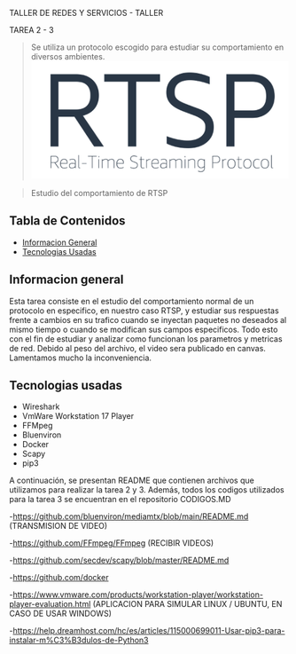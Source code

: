 TALLER DE REDES Y SERVICIOS - TALLER

TAREA 2 - 3
> Se utiliza un protocolo escogido para estudiar su comportamiento en diversos ambientes.
![RTSP Screenshot](./img/Monday11_81.png)

> Estudio del comportamiento de RTSP


## Tabla de Contenidos
* [Informacion General](#informacion-general)
* [Tecnologias Usadas](#tecnologias-usadas)




## Informacion general

Esta tarea consiste en el estudio del comportamiento normal de un protocolo en especifico, en nuestro caso RTSP, y estudiar sus respuestas frente a cambios en su trafico cuando se inyectan paquetes no deseados
al mismo tiempo o cuando se modifican sus campos especificos. Todo esto con el fin de estudiar  y analizar como funcionan los parametros y metricas de red. Debido al peso del archivo, el video sera publicado en canvas. Lamentamos mucho la inconveniencia.
<!-- You don't have to answer all the questions - just the ones relevant to your project. -->


## Tecnologias usadas
- Wireshark
- VmWare Workstation 17 Player
- FFMpeg
- Bluenviron
- Docker
- Scapy
- pip3

A continuación, se presentan README que contienen archivos que utilizamos para realizar la tarea 2 y 3. Además, todos los codigos utilizados para la tarea 3 se encuentran en el repositorio CODIGOS.MD

-https://github.com/bluenviron/mediamtx/blob/main/README.md (TRANSMISION DE VIDEO)

-https://github.com/FFmpeg/FFmpeg (RECIBIR VIDEOS)

-https://github.com/secdev/scapy/blob/master/README.md 

-https://github.com/docker

-https://www.vmware.com/products/workstation-player/workstation-player-evaluation.html (APLICACION PARA SIMULAR LINUX / UBUNTU, EN CASO DE USAR WINDOWS)

-https://help.dreamhost.com/hc/es/articles/115000699011-Usar-pip3-para-instalar-m%C3%B3dulos-de-Python3










<!-- Optional -->
<!-- ## License -->
<!-- This project is open source and available under the [... License](). -->

<!-- You don't have to include all sections - just the one's relevant to your project -->



<!---
blobos1/blobos1 is a ✨ special ✨ repository because its `README.md` (this file) appears on your GitHub profile.
You can click the Preview link to take a look at your changes.
--->
